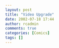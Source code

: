 ```yaml
---
layout: post
title: "Video Upgrade"
date: 2002-07-18 17:44
author: rcadmin
comments: true
categories: [Comics]
tags: []
---
```

<!--more-->
<img src="http://dl.bitsmack.com/comics/20020718.gif" alt="" />
